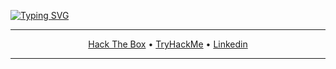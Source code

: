 [![Typing SVG](https://readme-typing-svg.herokuapp.com/?color=00ff00&size=35&center=true&vCenter=true&width=1000&lines=10101011+11001100+00110011+11110000+00001111+10110101+01010101+10011001)](https://git.io/typing-svg)

---

<p align="center">
  <a href="https://app.hackthebox.com/profile/1184809" target="_blank">Hack The Box</a>
• <a href="https://tryhackme.com/p/volksec" target="_blank">TryHackMe</a>
• <a href="https://www.linkedin.com/in/luannutels" target="_blank">Linkedin</a>
</p>

---
